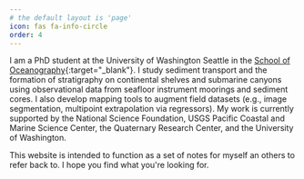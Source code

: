 ```yaml
---
# the default layout is 'page'
icon: fas fa-info-circle
order: 4
---
```


I am a PhD student at the University of Washington Seattle in the [School of Oceanography](https://www.ocean.washington.edu/){:target="\_blank"}. I study sediment transport and the formation of stratigraphy on continental shelves and submarine canyons using observational data from seafloor instrument moorings and sediment cores. I also develop mapping tools to augment field datasets (e.g., image segmentation, multipoint extrapolation via regressors). My work is currently supported by the National Science Foundation, USGS Pacific Coastal and Marine Science Center, the Quaternary Research Center, and the University of Washington.

This website is intended to function as a set of notes for myself an others to refer back to. I hope you find what you're looking for.